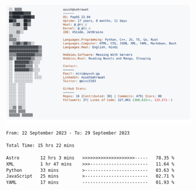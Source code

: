 <a href="https://github.com/AyushSehrawat/AyushSehrawat">
  <picture>
    <source media="(prefers-color-scheme: dark)" srcset="https://raw.githubusercontent.com/AyushSehrawat/AyushSehrawat/main/dark_mode.svg">
    <img alt="Andrew Grant's GitHub Profile README" src="https://raw.githubusercontent.com/AyushSehrawat/AyushSehrawat/main/light_mode.svg">
  </picture>
</a>

<!--START_SECTION:waka-->

```txt
From: 22 September 2023 - To: 29 September 2023

Total Time: 15 hrs 22 mins

Astro        12 hrs 3 mins   >>>>>>>>>>>>>>>>>>>>-----   78.35 %
XML          1 hr 47 mins    >>>----------------------   11.64 %
Python       33 mins         >------------------------   03.63 %
JavaScript   25 mins         >------------------------   02.71 %
YAML         17 mins         -------------------------   01.93 %
```

<!--END_SECTION:waka-->
